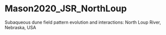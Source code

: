 # Mason2020_JSR_NorthLoup
Subaqueous dune field pattern evolution and interactions: North Loup River, Nebraska, USA 
